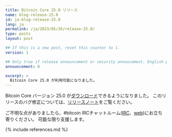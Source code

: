 ```yaml
---
title: Bitcoin Core 25.0 リリース
name: blog-release-25.0
id: ja-blog-release-25.0
lang: ja
permalink: /ja/2023/05/26/release-25.0/
type: posts
layout: post

## If this is a new post, reset this counter to 1.
version: 1

## Only true if release announcement or security annoucement. English posts only
announcement: 0

excerpt: >
  Bitcoin Core 25.0 が利用可能になりました。
---
```

Bitcoin Core バージョン 25.0 が[ダウンロード][download page]できるようになりました。
このリリースのバグ修正については、[リリースノート][release notes]をご覧ください。

ご不明な点がありましたら、#bitcoin IRCチャットルーム([IRC][irc]、[web][web irc])にお立ち寄りください。
可能な限り支援します。

[release notes]: /ja/releases/25.0/
[IRC]: irc://irc.libera.chat/bitcoin
[web irc]: https://web.libera.chat/#bitcoin
[download page]: /ja/download

{% include references.md %}
